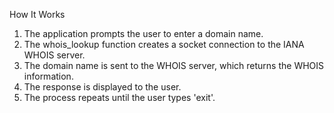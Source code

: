 How It Works
1. The application prompts the user to enter a domain name.
2. The whois_lookup function creates a socket connection to the IANA WHOIS server.
3. The domain name is sent to the WHOIS server, which returns the WHOIS information.
4. The response is displayed to the user.
5. The process repeats until the user types 'exit'.
